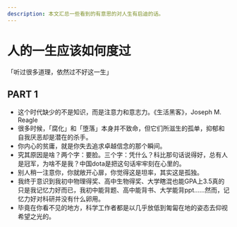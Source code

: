 ```yaml
---
description: 本文汇总一些看到的有意思的对人生有启迪的话。
---
```


# 人的一生应该如何度过

「听过很多道理，依然过不好这一生」


## PART 1

+ 这个时代缺少的不是知识，而是注意力和意志力。《生活黑客》，Joseph M. Reagle
+ 很多时候，「腐化」和「堕落」本身并不致命，但它们所滋生的孤单，抑郁和自我厌恶却是潜在的杀手。
+ 你内心的贫庸，就是你失去追求卓越信念的那个瞬间。
+ 究其原因是啥？两个字：要脸。三个字：凭什么？科比那句话说得好，总有人是冠军，为啥不是我？中国dota是把这句话牢牢刻在心里的。
+ 别人稍一注意你，你就敞开心扉，你觉得这是坦率，其实这是孤独。
+ 我终于意识到我初中物理得奖、高中生物得奖、大学瞎混也能GPA上3.5真的只是我记忆力好而已，我初中能背题、高中能背书、大学能背ppt……然而，记忆力好对科研并没有什么卵用。
+ 毕竟在你看不见的地方，科学工作者都是以几乎放低到匍匐在地的姿态去仰视希望之光的。


